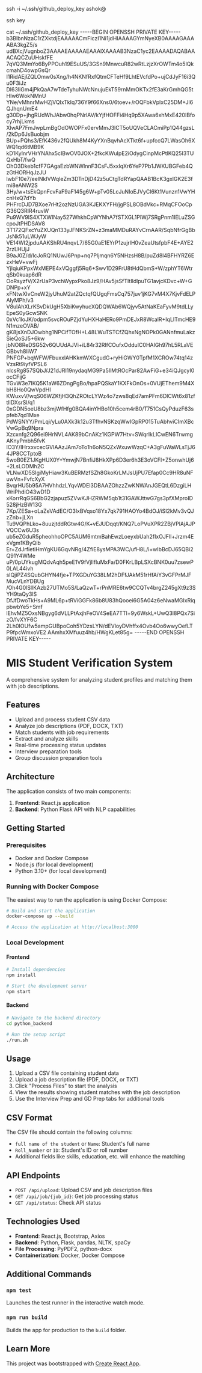 ssh -i ~/.ssh/github_deploy_key ashok@<HOST>


ssh key

 cat ~/.ssh/github_deploy_key
-----BEGIN OPENSSH PRIVATE KEY-----
b3BlbnNzaC1rZXktdjEAAAAACmFlczI1Ni1jdHIAAAAGYmNyeXB0AAAAGAAAABA3kgZ5/s
udBXcjVugnboZ3AAAAEAAAAAEAAAIXAAAAB3NzaC1yc2EAAAADAQABAAACAQCZuUHskfFE
7qVQ3MmYo6ByPPOuh19ESuUS/3GSn9MnwcuR82wRtLzjzXrOWTm4o5lQkcmahD4owpGsQr
I1RidAEjlZQLOmw0sXng/h4NKNfRxfQtmCFTeHf9LhtEVcfdPo+ujCdJyF16i3Qu0F3iJz
Dl63IiGm4jPkQaA7wTdeTyhuNWcNnujuEkT59rnMmOKTx2fE3aKrGmhQG5tHIw6WokNMnU
YNe/vMhnrMwHZjVQIxTkIq736Y9f66Xns0/6toev+/rOQFbkVplxC25DM+Jl6QJhqnUmE4
g30Dp+jhgRUdWhJAbw0hqPNrlAV/kYjfHOFFi4Hq9p5XAwa6xhMxE420IBfocy7rhjLkms
XlwAP7FmJwpLmBgOdOWOPFx0ervMmJ3lCT5oUQVeCLACmiPp1Q44gzsL/2kDp6JsBuobjm
BUp+PQhs3/EfK436v2fQUkh8M4KyYXnBqvhAcXTkt6f+upfccQ7LWasOh6XWQ1qd6tMB9K
kD1KyInrVHrYNAhx5cIBwOV0JOX+2fkcKWuIpE2iOdygCinpMcPtlKQ25I3TUQxHbT/fwQ
OhO3Dkeb1cfF7GAgaEzbWNWInnF3CsFJ5xxlqXr6YeP7Pb1JWKUBGFeb4QzGtHORHqJzJU
lwbF10e7/eelNkIVWqleZm3DTnDjD42z5uCtgTdRYapQAAB1BcK3gxlGK2E3fmi8eANW2S
3Hy/w+tsEkQpnFcvFaF9aF145g6W+pTv05LcJuNIoEJVyCl6Kt1Vunzn1VwYHcnHxQ7dYb
PHFrcDJD7BXoe7rHt2ozNzUGA3KJEKXYFH/jgPSL8OBdVkc+RMqCFOoCpG36Q3RIR4ruvW
Pu9WV9lS4XTXWINay527WhkhCpWYNhA7fSTXGL1PIWj7SRgPnm1IELuZSGcpoJtPHDSAV8
3T172QFxcYuZXUQn133yJFNKSrZN+z3maMMDuRAYvCrnAAR/SqbNfrGgBbJsNk51uLWJyW
VE14WI2jpduAAKShRU4nqvL7/65G0aE1EYrP1zujrlH0vZeaUtsfpbF4E+AYE22rzLHUjJ
B9aJ0Z/d/IcJoRQ1NUwJ6Pnp+nq7PIjmqn6Y5NHzsH8B/puZd8l4BFHYRZ6EzxHeV+vwFj
YjIqiuKPpxWxMEPE4xVQggfj5Rq6+Swv1D29FrU8tHdQbmS+W/zphYT6WtrqSb0kuap6dR
OoRsyzfV/X2rUaP3vchWypxPko8Jz9/HAv5jsSfTItIldlpuTG1avjcKDvc+W+GDNPp+xY
xFNtwXIvCneW2jyUhuM2atZQctqfQUgqFmsCq757juv1jKG7vM4X7KjvFdELPAlyMPh/v3
V8ulAhXLrKSvDkUgH5XbiKwyhucXQDQWAb6WQjyv5AtNaKEaFyvM9tdLLyEpeS0yGcwSNK
0xVc1loJK/odpm5svcROuPZjdYuHXHaHERo9PmDEJxR8WcalR+IqLITmcHE9N1mzeOVAB/
gK8jsXnDJOwbhg1NPCifTOfH+L48LWuTSTCfZQhxNgNOPk0GANnfmuLakzSieQoSJ5+6kw
jbNO8ReDSG52v6QUUdAJVi+iL84r32RlfCOufxOdduIC0HAIGh97hL5RLaVEGBbvh8IiW7
PNFGP+bqWFW/FbuxxlAHKkmWXCgudG+ryHiGWY0TpfM1XCROw74tq14zVzsRt9iyfVPSL6
nlcsRg857SQbJ/J21dJRI19nydaqMG9Pa5IlMtROcPar82AwFiG+e34iQJgcyI0ocCFijG
TGvW3e7IKQ5K1aW6ZDngPgBo/hpaPQSkaY1KXFkOnOs+0VUjEThem9M4XbH8Ho0QwVpdHI
KWuxvV/wqS06WZKfjH3QhZROtcLYWz4o7zws8qEd7amPFm6DlCWt6x81zftlIDXsrSI/q1
0xGDN5oeU8bz3mjWfHfg0BQA4inYHBo10h5cem4rB0/T751CsQyPduzF63spfeb7qd1Mxe
PdWSNYY/PmLqi/yLu0AXk3k12u3TfhvNSKzqWwIGpRP015TuAbhviCImXBcVwGpBq9Npra
Xzcxnfg2Q96ei9HrNVL4AK89bCnAKz1KGPW7Htv+SWqrIkLICwEN6TrwmgAKnyPmbh5fvK
IO3Y/IHrxxvcecGVIAAzJAm7oTo1h6oN5QZxWxuwWzqC+A3gFuWaWLsTjJ64JP8CCTptoB
5woB0EZ1JKgHUX0Y+YmwjN7BnfiJ8HkXPp6D3er6h3E3oVCFI+Z5onwhUj6+2LsLODMh2C
VLNwXD5SIgiMyHiaw3KuBERMzfSZh8GkoKrLMJsUjPU7Efap0Cc9HR8uNFuwVn+FvfcXyX
BvqrHU5b95A7HVhhdzLYqvWDEl3DBAAZOhzzZwKNWAnJGEQtL6DzgiLHWriPhdiO43wD1D
xKorrRqGS6BbG2zjapuz5ZVwKJHZRWM5qb1t31GAWJttwG7gs3pfXMproID528jHzBW13G
7Kp/ZESa+oLaZeVAdEC/O3lxBVqso18Yx7qk791HAOYo4BdOJ/iSI2kMv3vQJzZnb+jLXn
Tu9VQPhLko+8uuzjtddRGtw4G/K+vEJUDqqt/KNQ7LoPVuXPR2ZBjVPlAjAJPVQCCw6U3s
ub5eZGduR5pheohhoOPC5AUM6mtmBahEwzLoeyxbUah2fIxOJFll+Jrzm4ExVgm1KByQib
Er+ZdJrfietiHmYgKU6GqvNRg/4ZfiE8ysMPA3WC/ufH8L/i+wIbBcDJ65QBi2Q91Y4WMe
uP/0pUYkugMQdvAqh5peE1V9fVjlIfIuMxFa/D0FKrLBpLSXcBNK0uu7zsewP0LAL44ivh
sIQjiPZ4SQubGHYN4fje+TPXGDuYG38LM2hDFfJAkM51rHfAiY3vGFPrMJFMucVLnYDBUg
/Oh4G0lSllKAzb27UTMo5S/LaQzwT+rPnMRE6tw9CCQTv4brgZ245gXt9z3SYH9taQy3lS
DfJfDwoTkHs+A9ML6p+tRViGGFk86b8U83hQooei6G5A04z6eNwaMGIxRiqpbwbYe5+Smf
lEhvMZ5OxsNBgyg6dVLLPtAxjhFeOV4SeEA7TTl+9y6WskL+UwQ3l8PQx7SizO/fvXYF6C
2Lh0IOUfw5ampGUBpoCoh5YDzsLYN/dEVloyDVhffx4Ovb4Oo6wwyOefLTP9fpcWmxoVE2
AAmhxXMfuuz4hb/HWgKLet85g=
-----END OPENSSH PRIVATE KEY-----



# MIS Student Verification System

A comprehensive system for analyzing student profiles and matching them with job descriptions.

## Features

- Upload and process student CSV data
- Analyze job descriptions (PDF, DOCX, TXT)
- Match students with job requirements
- Extract and analyze skills
- Real-time processing status updates
- Interview preparation tools
- Group discussion preparation tools

## Architecture

The application consists of two main components:

1. **Frontend**: React.js application
2. **Backend**: Python Flask API with NLP capabilities

## Getting Started

### Prerequisites

- Docker and Docker Compose
- Node.js (for local development)
- Python 3.10+ (for local development)

### Running with Docker Compose

The easiest way to run the application is using Docker Compose:

```bash
# Build and start the application
docker-compose up --build

# Access the application at http://localhost:3000
```

### Local Development

#### Frontend

```bash
# Install dependencies
npm install

# Start the development server
npm start
```

#### Backend

```bash
# Navigate to the backend directory
cd python_backend

# Run the setup script
./run.sh
```

## Usage

1. Upload a CSV file containing student data
2. Upload a job description file (PDF, DOCX, or TXT)
3. Click "Process Files" to start the analysis
4. View the results showing student matches with the job description
5. Use the Interview Prep and GD Prep tabs for additional tools

## CSV Format

The CSV file should contain the following columns:
- `full name of the student` or `Name`: Student's full name
- `Roll_Number` or `ID`: Student's ID or roll number
- Additional fields like skills, education, etc. will enhance the matching

## API Endpoints

- `POST /api/upload`: Upload CSV and job description files
- `GET /api/job/{job_id}`: Get job processing status
- `GET /api/status`: Check API status

## Technologies Used

- **Frontend**: React.js, Bootstrap, Axios
- **Backend**: Python, Flask, pandas, NLTK, spaCy
- **File Processing**: PyPDF2, python-docx
- **Containerization**: Docker, Docker Compose

## Additional Commands

### `npm test`

Launches the test runner in the interactive watch mode.

### `npm run build`

Builds the app for production to the `build` folder.

## Learn More

This project was bootstrapped with [Create React App](https://github.com/facebook/create-react-app).

